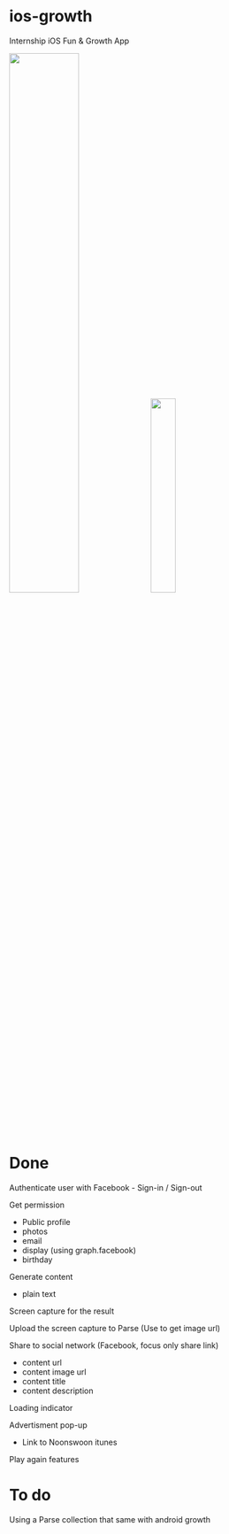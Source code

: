 # ios-growth
Internship iOS Fun &amp; Growth App



<img src="http://files.parsetfss.com/3d189fc8-bfe5-41b9-9c96-fded3c6809a7/tfss-787c86ba-48db-4a3c-bb54-7c7861d622fb-Untitled-1.png" height="50%" width="50%">

<img src="http://files.parsetfss.com/3d189fc8-bfe5-41b9-9c96-fded3c6809a7/tfss-5822aed1-83d9-4349-9e53-762cf9d8d5f3-UserGeneratedResult.png" height="30%" width="30%">

<h1>Done</h1>
Authenticate user with Facebook
  - Sign-in / Sign-out 

Get permission
  - Public profile
  - photos
  - email
  - display (using graph.facebook)
  - birthday

Generate content
  - plain text

Screen capture for the result

Upload the screen capture to Parse (Use to get image url)

Share to social network (Facebook, focus only share link)
  - content url
  - content image url
  - content title
  - content description

Loading indicator

Advertisment pop-up
  - Link to Noonswoon itunes

Play again features
  
<h1>To do</h1>


Using a Parse collection that same with android growth
